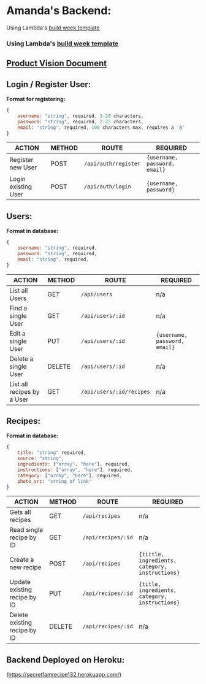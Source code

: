 # Amanda's Backend:

Using Lambda's [build week template](https://github.com/LambdaSchool/build-week-scaffolding-node)

### Using Lambda's [build week template](https://github.com/LambdaSchool/build-week-scaffolding-node)

## [Product Vision Document](https://docs.google.com/document/d/1klgmWjCPXpTEiG7nOPODfYijZNtJ55v6Zmt4drLspSg/edit?usp=sharing)

## Login / Register User:

**Format for registering:**

```javascript
{
    username: "string", required, 3-20 characters,
    password: "string", required, 2-25 characters,
    email: "string", required, 100 characters max, requires a '@'
}
```

| ACTION              | METHOD | ROUTE                | REQUIRED                      |
| ------------------- | ------ | -------------------- | ----------------------------- |
| Register new User   | POST   | `/api/auth/register` | `{username, password, email}` |
| Login existing User | POST   | `/api/auth/login`    | `{username, password}`        |

## Users:

**Format in database:**

```javascript
{
    username: "string", required,
    password: "string", required,
    email: "string", required,
}
```

| ACTION                     | METHOD | ROUTE                    | REQUIRED                      |
| -------------------------- | ------ | ------------------------ | ----------------------------- |
| List all Users             | GET    | `/api/users`             | n/a                           |
| Find a single User         | GET    | `/api/users/:id`         | n/a                           |
| Edit a single User         | PUT    | `/api/users/:id`         | `{username, password, email}` |
| Delete a single User       | DELETE | `/api/users/:id`         | n/a                           |
| List all recipes by a User | GET    | `/api/users/:id/recipes` | n/a                           |

## Recipes:

**Format in database:**

```javascript
{
    title: "string" required,
    source: "string",
    ingredients: ["array", "here"], required,
    instructions: ["array", "here"], required,
    category: ["array", "here"], required,
    photo_src: "string of link"
}
```

| ACTION                       | METHOD | ROUTE              | REQUIRED                                        |
| ---------------------------- | ------ | ------------------ | ----------------------------------------------- |
| Gets all recipes             | GET    | `/api/recipes`     | n/a                                             |
| Read single recipe by ID     | GET    | `/api/recipes/:id` | n/a                                             |
| Create a new recipe          | POST   | `/api/recipes`     | `{tittle, ingredients, category, instructions}` |
| Update existing recipe by ID | PUT    | `/api/recipes/:id` | `{title, ingredients, category, instructions}`  |
| Delete existing recipe by ID | DELETE | `/api/recipes/:id` | n/a                                             |

## Backend Deployed on Heroku:

(https://secretfamrecipe132.herokuapp.com/)
